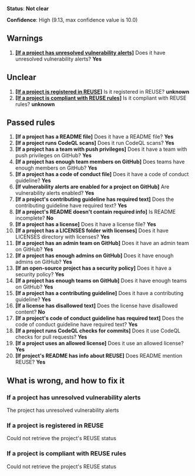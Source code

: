 **Status**: **Not clear**

**Confidence**: High (9.13, max confidence value is 10.0)



## Warnings
1.  [**[If a project has unresolved vulnerability alerts]**](#if-a-project-has-unresolved-vulnerability-alerts) Does it have unresolved vulnerability alerts? **Yes**


## Unclear
1.  [**[If a project is registered in REUSE]**](#if-a-project-is-registered-in-reuse) Is it registered in REUSE? **unknown**
1.  [**[If a project is compliant with REUSE rules]**](#if-a-project-is-compliant-with-reuse-rules) Is it compliant with REUSE rules? **unknown**


## Passed rules
1.  **[If a project has a README file]** Does it have a README file? **Yes**
1.  **[If a project runs CodeQL scans]** Does it run CodeQL scans? **Yes**
1.  **[If a project has a team with push privileges]** Does it have a team with push privileges on GitHub? **Yes**
1.  **[If a project has enough team members on GitHub]** Does teams have enough members on GitHub? **Yes**
1.  **[If a project has a code of conduct file]** Does it have a code of conduct guideline? **Yes**
1.  **[If vulnerability alerts are enabled for a project on GitHub]** Are vulnerability alerts enabled? **Yes**
1.  **[If a project's contributing guideline has required text]** Does the contributing guideline have required text? **Yes**
1.  **[If a project's README doesn't contain required info]** Is README incomplete? **No**
1.  **[If a project has a license]** Does it have a license file? **Yes**
1.  **[If a project has a LICENSES folder with licenses]** Does it have LICENSES directory with licenses? **Yes**
1.  **[If a project has an admin team on GitHub]** Does it have an admin team on GitHub? **Yes**
1.  **[If a project has enough admins on GitHub]** Does it have enough admins on GitHub? **Yes**
1.  **[If an open-source project has a security policy]** Does it have a security policy? **Yes**
1.  **[If a project has enough teams on GitHub]** Does it have enough teams on GitHub? **Yes**
1.  **[If a project has a contributing guideline]** Does it have a contributing guideline? **Yes**
1.  **[If a license has disallowed text]** Does the license have disallowed content? **No**
1.  **[If a project's code of conduct guideline has required text]** Does the code of conduct guideline have required text? **Yes**
1.  **[If a project runs CodeQL checks for commits]** Does it use CodeQL checks for pull requests? **Yes**
1.  **[If a project uses an allowed license]** Does it use an allowed license? **Yes**
1.  **[If project's README has info about REUSE]** Does README mention REUSE? **Yes**


## What is wrong, and how to fix it

### If a project has unresolved vulnerability alerts

The project has unresolved vulnerability alerts

### If a project is registered in REUSE

Could not retrieve the project's REUSE status

### If a project is compliant with REUSE rules

Could not retrieve the project's REUSE status


